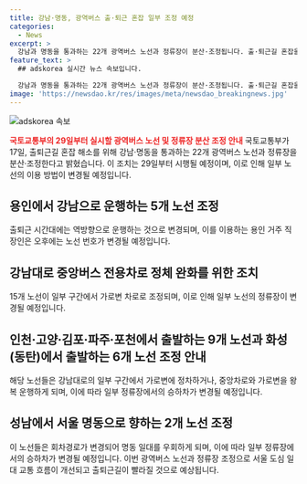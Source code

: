 ```yaml
---
title: 강남·명동, 광역버스 출·퇴근 혼잡 일부 조정 예정
categories:
  - News
excerpt: >
  강남과 명동을 통과하는 22개 광역버스 노선과 정류장이 분산·조정됩니다. 출·퇴근길 혼잡을 해결하기 위해, 강남으로 향하는 20개 노선이 조정됩니다. 특히, 용인에서 강남으로 운행하는 5개 노선은 오후시간대에는 역방향으로 전환됩니다. 또한, 15개 노선은 강남대로 중앙버스전용차로의 정체를 완화하기 위해 가로변 차로로 조정됩니다. 인천·고양·김포·파주·포천에서 출발하는 9개 노선과 화성(동탄)에서 출발하는 6개 노선도 변경됩니다. 이 조정으로 서울 도심 일대 교통 흐름이 개선되고 출·퇴근길이 효율적으로 운영될 것으로 기대됩니다. (종합)
feature_text: >
  ## adskorea 실시간 뉴스 속보입니다.

  강남과 명동을 통과하는 22개 광역버스 노선과 정류장이 분산·조정됩니다. 출·퇴근길 혼잡을 해결하기 위해, 강남으로 향하는 20개 노선이 조정됩니다. 특히, 용인에서 강남으로 운행하는 5개 노선은 오후시간대에는 역방향으로 전환됩니다. 또한, 15개 노선은 강남대로 중앙버스전용차로의 정체를 완화하기 위해 가로변 차로로 조정됩니다. 인천·고양·김포·파주·포천에서 출발하는 9개 노선과 화성(동탄)에서 출발하는 6개 노선도 변경됩니다. 이 조정으로 서울 도심 일대 교통 흐름이 개선되고 출·퇴근길이 효율적으로 운영될 것으로 기대됩니다. (종합)
image: 'https://newsdao.kr/res/images/meta/newsdao_breakingnews.jpg'
---
```


<p><img src="https://newsdao.kr/res/images/meta/newsdao_breakingnews.jpg" alt="adskorea 속보" /></p>

<p><b><span style="color: #ee2323;">국토교통부의 29일부터 실시할 광역버스 노선 및 정류장 분산 조정 안내</span></b>
국토교통부가 17일, 출퇴근길 혼잡 해소를 위해 강남·명동을 통과하는 22개 광역버스 노선과 정류장을 분산·조정한다고 밝혔습니다. 이 조치는 29일부터 시행될 예정이며, 이로 인해 일부 노선의 이용 방법이 변경될 예정입니다.</p>

<h2 data-ke-size="size26">용인에서 강남으로 운행하는 5개 노선 조정</h2>

<p>출퇴근 시간대에는 역방향으로 운행하는 것으로 변경되며, 이를 이용하는 용인 거주 직장인은 오후에는 노선 번호가 변경될 예정입니다.</p>

<h2 data-ke-size="size26">강남대로 중앙버스 전용차로 정체 완화를 위한 조치</h2>

<p>15개 노선이 일부 구간에서 가로변 차로로 조정되며, 이로 인해 일부 노선의 정류장이 변경될 예정입니다.</p>

<h2 data-ke-size="size26">인천·고양·김포·파주·포천에서 출발하는 9개 노선과 화성(동탄)에서 출발하는 6개 노선 조정 안내</h2>

<p>해당 노선들은 강남대로의 일부 구간에서 가로변에 정차하거나, 중앙차로와 가로변을 왕복 운행하게 되며, 이에 따라 일부 정류장에서의 승하차가 변경될 예정입니다.</p>

<h2 data-ke-size="size26">성남에서 서울 명동으로 향하는 2개 노선 조정</h2>

<p>이 노선들은 회차경로가 변경되어 명동 일대를 우회하게 되며, 이에 따라 일부 정류장에서의 승하차가 변경될 예정입니다. 이번 광역버스 노선과 정류장 조정으로 서울 도심 일대 교통 흐름이 개선되고 출퇴근길이 빨라질 것으로 예상됩니다.</p>

